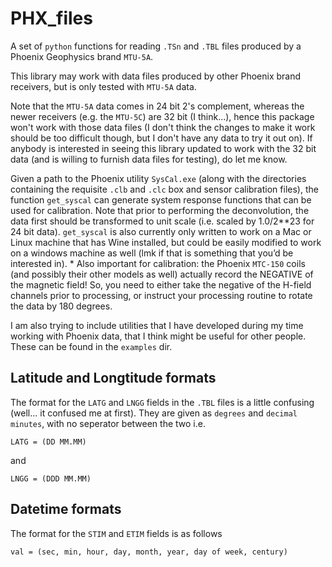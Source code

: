 # PHX_files

A set of `python` functions for reading `.TSn` and `.TBL` files produced by a Phoenix Geophysics brand `MTU-5A`.

This library may work with data files produced by other Phoenix brand receivers, but is only tested with `MTU-5A` data.

Note that the `MTU-5A` data comes in 24 bit 2's complement, whereas the newer receivers (e.g. the `MTU-5C`) are 32 bit (I think...), hence this package won't work with those data files (I don't think the changes to make it work should be too difficult though, but I don't have any data to try it out on).
If anybody is interested in seeing this library updated to work with the 32 bit data (and is willing to furnish data files for testing), do let me know.

Given a path to the Phoenix utility `SysCal.exe` (along with the directories containing the requisite `.clb` and `.clc` box and sensor calibration files), the function `get_syscal` can generate system response functions that can be used for calibration.
Note that prior to performing the deconvolution, the data first should be transformed to unit scale (i.e. scaled by 1.0/2**23 for 24 bit data).
`get_syscal` is also currently only written to work on a Mac or Linux machine that has Wine installed, but could be easily modified to work on a windows machine as well (lmk if that is something that you’d be interested in).
	     * Also important for calibration: the Phoenix `MTC-150` coils (and possibly their other models as well) actually record the NEGATIVE of the magnetic field!
	     So, you need to either take the negative of the H-field channels prior to processing, or instruct your processing routine to rotate the data by 180 degrees.

I am also trying to include utilities that I have developed during my time working with Phoenix data, that I think might be useful for other people.
These can be found in the `examples` dir.

## Latitude and Longtitude formats

The format for the `LATG` and `LNGG` fields in the `.TBL` files is a little confusing (well... it confused me at first).
They are given as `degrees` and `decimal minutes`, with no seperator between the two i.e.

`LATG = (DD MM.MM)`

and

`LNGG = (DDD MM.MM)`

## Datetime formats

The format for the `STIM` and `ETIM` fields is as follows

`val = (sec, min, hour, day, month, year, day of week, century)`
